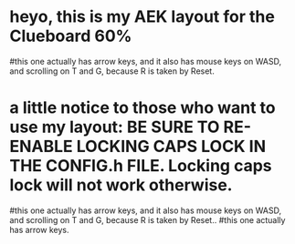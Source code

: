 # heyo, this is my AEK layout for the Clueboard 60%
#this one actually has arrow keys, and it also has mouse keys on WASD, and scrolling on T and G, because R is taken by Reset.
# a little notice to those who want to use my layout: BE SURE TO RE-ENABLE LOCKING CAPS LOCK IN THE CONFIG.h FILE. Locking caps lock will not work otherwise.
#this one actually has arrow keys, and it also has mouse keys on WASD, and scrolling on T and G, because R is taken by Reset..
#this one actually has arrow keys.
